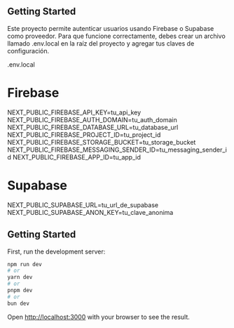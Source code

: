 
## Getting Started
Este proyecto permite autenticar usuarios usando Firebase o Supabase como proveedor. Para que funcione correctamente, debes crear un archivo llamado .env.local en la raíz del proyecto y agregar tus claves de configuración.

.env.local

# Firebase
NEXT_PUBLIC_FIREBASE_API_KEY=tu_api_key
NEXT_PUBLIC_FIREBASE_AUTH_DOMAIN=tu_auth_domain
NEXT_PUBLIC_FIREBASE_DATABASE_URL=tu_database_url
NEXT_PUBLIC_FIREBASE_PROJECT_ID=tu_project_id
NEXT_PUBLIC_FIREBASE_STORAGE_BUCKET=tu_storage_bucket
NEXT_PUBLIC_FIREBASE_MESSAGING_SENDER_ID=tu_messaging_sender_id
NEXT_PUBLIC_FIREBASE_APP_ID=tu_app_id

# Supabase
NEXT_PUBLIC_SUPABASE_URL=tu_url_de_supabase
NEXT_PUBLIC_SUPABASE_ANON_KEY=tu_clave_anonima

## Getting Started
First, run the development server:

```bash
npm run dev
# or
yarn dev
# or
pnpm dev
# or
bun dev
```

Open [http://localhost:3000](http://localhost:3000) with your browser to see the result.



